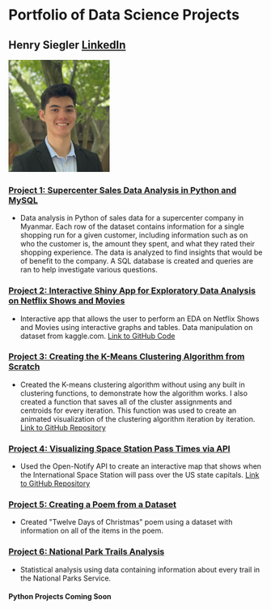 # Portfolio of Data Science Projects

## Henry Siegler [LinkedIn](https://www.linkedin.com/in/henry-siegler-51439b223/)
<img src="https://github.com/hasiegler/Portfolio/blob/main/Images/IMG_1644.jpg?raw=true" width=200>

### [Project 1: Supercenter Sales Data Analysis in Python and MySQL](https://github.com/hasiegler/Supercenter_Sales/blob/main/supermarket_sales_analysis.ipynb)
* Data analysis in Python of sales data for a supercenter company in Myanmar. Each row of the dataset contains information for a single shopping run for a given customer, including information such as on who the customer is, the amount they spent, and what they rated their shopping experience. The data is analyzed to find insights that would be of benefit to the company. A SQL database is created and queries are ran to help investigate various questions.

### [Project 2: Interactive Shiny App for Exploratory Data Analysis on Netflix Shows and Movies](https://hasiegler.shinyapps.io/netflix_analysis/)
* Interactive app that allows the user to perform an EDA on Netflix Shows and Movies using interactive graphs and tables. Data manipulation on dataset from kaggle.com. [Link to GitHub Code](https://github.com/hasiegler/Netflix_Analysis/blob/master/app.R)
 
### [Project 3: Creating the K-Means Clustering Algorithm from Scratch](https://rpubs.com/hasiegler/926806)
* Created the K-means clustering algorithm without using any built in clustering functions, to demonstrate how the algorithm works. I also created a function that saves all of the cluster assignments and centroids for every iteration. This function was used to create an animated visualization of the clustering algorithm iteration by iteration. [Link to GitHub Repository](https://github.com/hasiegler/K_Means_Clustering)

### [Project 4: Visualizing Space Station Pass Times via API](https://rpubs.com/hasiegler/898179)
* Used the Open-Notify API to create an interactive map that shows when the International Space Station will pass over the US state capitals. [Link to GitHub Repository](https://github.com/hasiegler/Space-Station-API)

### [Project 5: Creating a Poem from a Dataset](https://github.com/hasiegler/Twelve_Days_Xmas/blob/main/twelve_days_poem.md)
* Created "Twelve Days of Christmas" poem using a dataset with information on all of the items in the poem.

### [Project 6: National Park Trails Analysis](https://github.com/hasiegler/National_Park_Trails/blob/main/National_Park_Trails.md)
* Statistical analysis using data containing information about every trail in the National Parks Service.

#### Python Projects Coming Soon

